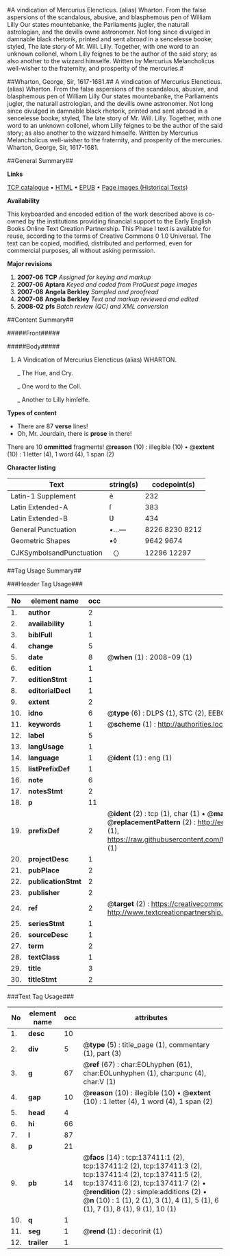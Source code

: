 #A vindication of Mercurius Elencticus. (alias) Wharton. From the false aspersions of the scandalous, abusive, and blasphemous pen of William Lilly Our states mountebanke, the Parliaments jugler, the naturall astrologian, and the devills owne astronomer. Not long since divulged in damnable black rhetorik, printed and sent abroad in a sencelesse booke; styled, The late story of Mr. Will. Lilly. Together, with one word to an unknown collonel, whom Lilly feignes to be the author of the said story; as also another to the wizzard himselfe. Written by Mercurius Melancholicus well-wisher to the fraternity, and prosperity of the mercuries.#

##Wharton, George, Sir, 1617-1681.##
A vindication of Mercurius Elencticus. (alias) Wharton. From the false aspersions of the scandalous, abusive, and blasphemous pen of William Lilly Our states mountebanke, the Parliaments jugler, the naturall astrologian, and the devills owne astronomer. Not long since divulged in damnable black rhetorik, printed and sent abroad in a sencelesse booke; styled, The late story of Mr. Will. Lilly. Together, with one word to an unknown collonel, whom Lilly feignes to be the author of the said story; as also another to the wizzard himselfe. Written by Mercurius Melancholicus well-wisher to the fraternity, and prosperity of the mercuries.
Wharton, George, Sir, 1617-1681.

##General Summary##

**Links**

[TCP catalogue](http://www.ota.ox.ac.uk/tcp/)  • 
[HTML](http://tei.it.ox.ac.uk/tcp/Texts-HTML/free/A96/A96286.html)  • 
[EPUB](http://tei.it.ox.ac.uk/tcp/Texts-EPUB/free/A96/A96286.epub) • 
[Page images (Historical Texts)](https://data.historicaltexts.jisc.ac.uk/view?pubId=eebo-99897862e&pageId=eebo-99897862e-137411-1)

**Availability**

This keyboarded and encoded edition of the
	       work described above is co-owned by the institutions
	       providing financial support to the Early English Books
	       Online Text Creation Partnership. This Phase I text is
	       available for reuse, according to the terms of Creative
	       Commons 0 1.0 Universal. The text can be copied,
	       modified, distributed and performed, even for
	       commercial purposes, all without asking permission.

**Major revisions**

1. __2007-06__ __TCP__ *Assigned for keying and markup*
1. __2007-06__ __Aptara__ *Keyed and coded from ProQuest page images*
1. __2007-08__ __Angela Berkley__ *Sampled and proofread*
1. __2007-08__ __Angela Berkley__ *Text and markup reviewed and edited*
1. __2008-02__ __pfs__ *Batch review (QC) and XML conversion*

##Content Summary##

#####Front#####

#####Body#####

1. A
Vindication of Mercurius Elencticus
(alias)
WHARTON.

    _ The Hue, and Cry.

    _ One word to the Coll.

    _ Another to Lilly himſelfe.

**Types of content**

  * There are 87 **verse** lines!
  * Oh, Mr. Jourdain, there is **prose** in there!

There are 10 **ommitted** fragments! 
 @__reason__ (10) : illegible (10)  •  @__extent__ (10) : 1 letter (4), 1 word (4), 1 span (2)

**Character listing**


|Text|string(s)|codepoint(s)|
|---|---|---|
|Latin-1 Supplement|è|232|
|Latin Extended-A|ſ|383|
|Latin Extended-B|Ʋ|434|
|General Punctuation|•…—|8226 8230 8212|
|Geometric Shapes|▪◊|9642 9674|
|CJKSymbolsandPunctuation|〈〉|12296 12297|

##Tag Usage Summary##

###Header Tag Usage###

|No|element name|occ|attributes|
|---|---|---|---|
|1.|__author__|2||
|2.|__availability__|1||
|3.|__biblFull__|1||
|4.|__change__|5||
|5.|__date__|8| @__when__ (1) : 2008-09 (1)|
|6.|__edition__|1||
|7.|__editionStmt__|1||
|8.|__editorialDecl__|1||
|9.|__extent__|2||
|10.|__idno__|6| @__type__ (6) : DLPS (1), STC (2), EEBO-CITATION (1), PROQUEST (1), VID (1)|
|11.|__keywords__|1| @__scheme__ (1) : http://authorities.loc.gov/ (1)|
|12.|__label__|5||
|13.|__langUsage__|1||
|14.|__language__|1| @__ident__ (1) : eng (1)|
|15.|__listPrefixDef__|1||
|16.|__note__|6||
|17.|__notesStmt__|2||
|18.|__p__|11||
|19.|__prefixDef__|2| @__ident__ (2) : tcp (1), char (1)  •  @__matchPattern__ (2) : ([0-9\-]+):([0-9IVX]+) (1), (.+) (1)  •  @__replacementPattern__ (2) : http://eebo.chadwyck.com/downloadtiff?vid=$1&page=$2 (1), https://raw.githubusercontent.com/textcreationpartnership/Texts/master/tcpchars.xml#$1 (1)|
|20.|__projectDesc__|1||
|21.|__pubPlace__|2||
|22.|__publicationStmt__|2||
|23.|__publisher__|2||
|24.|__ref__|2| @__target__ (2) : https://creativecommons.org/publicdomain/zero/1.0/ (1), http://www.textcreationpartnership.org/docs/. (1)|
|25.|__seriesStmt__|1||
|26.|__sourceDesc__|1||
|27.|__term__|2||
|28.|__textClass__|1||
|29.|__title__|3||
|30.|__titleStmt__|2||


###Text Tag Usage###

|No|element name|occ|attributes|
|---|---|---|---|
|1.|__desc__|10||
|2.|__div__|5| @__type__ (5) : title_page (1), commentary (1), part (3)|
|3.|__g__|67| @__ref__ (67) : char:EOLhyphen (61), char:EOLunhyphen (1), char:punc (4), char:V (1)|
|4.|__gap__|10| @__reason__ (10) : illegible (10)  •  @__extent__ (10) : 1 letter (4), 1 word (4), 1 span (2)|
|5.|__head__|4||
|6.|__hi__|66||
|7.|__l__|87||
|8.|__p__|21||
|9.|__pb__|14| @__facs__ (14) : tcp:137411:1 (2), tcp:137411:2 (2), tcp:137411:3 (2), tcp:137411:4 (2), tcp:137411:5 (2), tcp:137411:6 (2), tcp:137411:7 (2)  •  @__rendition__ (2) : simple:additions (2)  •  @__n__ (10) : 1 (1), 2 (1), 3 (1), 4 (1), 5 (1), 6 (1), 7 (1), 8 (1), 9 (1), 10 (1)|
|10.|__q__|1||
|11.|__seg__|1| @__rend__ (1) : decorInit (1)|
|12.|__trailer__|1||
